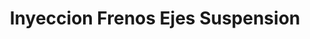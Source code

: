 ---
title: "Inyeccion Frenos Ejes Suspension"
url: /barrios-unidos/inyeccion-frenos-ejes-suspension/
shop: piezas de automóviles
---